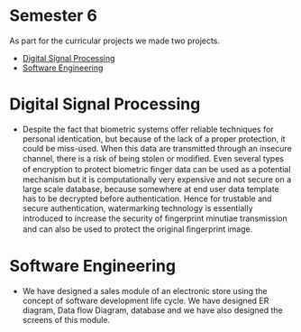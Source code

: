 # Semester 6

As part for the curricular projects we made two projects. 
  - [Digital Signal Processing](https://github.com/hgmehta/AcademicProjects/tree/master/Semester%205/Digital%20Signal%20Processing) 
  - [Software Engineering](https://github.com/hgmehta/AcademicProjects/tree/master/Semester%203/Software%20Engineering)

# Digital Signal Processing

  - Despite the fact that biometric systems offer reliable techniques for personal identication, but because of the lack of a proper protection, it could be miss-used. When this data are transmitted through an insecure channel, there is a risk of being stolen or modiﬁed. Even several types of encryption to protect biometric ﬁnger data can be used as a potential mechanism but it is computationally very expensive and not secure on a large scale database, because somewhere at end user data template has to be decrypted before authentication. Hence for trustable and secure authentication, watermarking technology is essentially introduced to increase the security of ﬁngerprint minutiae transmission and can also be used to protect the original ﬁngerprint image.


# Software Engineering

  - We have designed a sales module of an electronic store using the concept of software development life cycle. We have designed ER diagram, Data flow Diagram, database and we have also designed the screens of this module.
